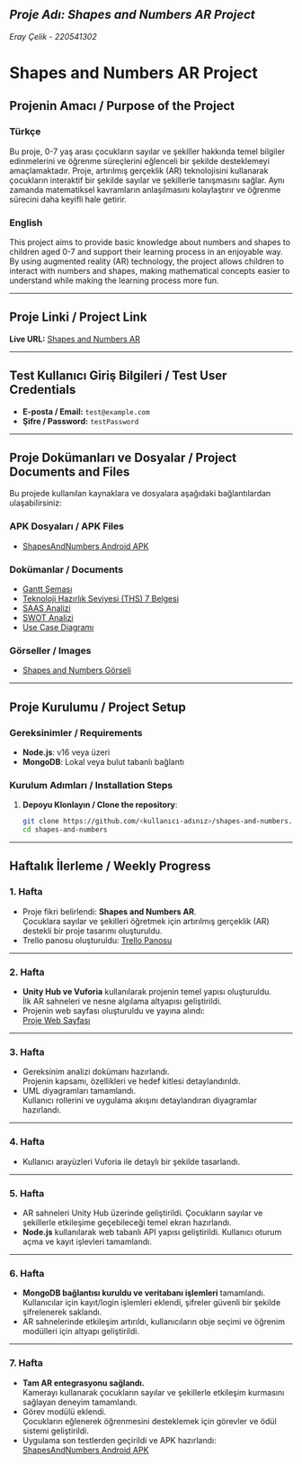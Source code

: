 ## *Proje Adı:* *Shapes and Numbers AR Project*
*Eray Çelik - 220541302*

# Shapes and Numbers AR Project

## Projenin Amacı / Purpose of the Project

### Türkçe
Bu proje, 0-7 yaş arası çocukların sayılar ve şekiller hakkında temel bilgiler edinmelerini ve öğrenme süreçlerini eğlenceli bir şekilde desteklemeyi amaçlamaktadır. Proje, artırılmış gerçeklik (AR) teknolojisini kullanarak çocukların interaktif bir şekilde sayılar ve şekillerle tanışmasını sağlar. Aynı zamanda matematiksel kavramların anlaşılmasını kolaylaştırır ve öğrenme sürecini daha keyifli hale getirir.

### English
This project aims to provide basic knowledge about numbers and shapes to children aged 0-7 and support their learning process in an enjoyable way. By using augmented reality (AR) technology, the project allows children to interact with numbers and shapes, making mathematical concepts easier to understand while making the learning process more fun.

---

## Proje Linki / Project Link
**Live URL:** [Shapes and Numbers AR](https://ymh-g-ncel-konular-vize.vercel.app/)

---

## Test Kullanıcı Giriş Bilgileri / Test User Credentials
- **E-posta / Email:** `test@example.com`
- **Şifre / Password:** `testPassword`

---

## Proje Dokümanları ve Dosyalar / Project Documents and Files

Bu projede kullanılan kaynaklara ve dosyalara aşağıdaki bağlantılardan ulaşabilirsiniz:

### APK Dosyaları / APK Files
- [ShapesAndNumbers Android APK](public/apk/ShapesAndNumbers.apk)

### Dokümanlar / Documents
- [Gantt Şeması](public/documents/gant.jpeg)
- [Teknoloji Hazırlık Seviyesi (THS) 7 Belgesi](public/documents/lessons_1_20241113210805.xlsx)
- [SAAS Analizi](public/documents/SAAS.pdf)
- [SWOT Analizi](public/documents/SWOT.pdf)
- [Use Case Diagramı](public/documents/uml.png)

### Görseller / Images
- [Shapes and Numbers Görseli](public/images/numbers.png)

---

## Proje Kurulumu / Project Setup

### Gereksinimler / Requirements
- **Node.js**: v16 veya üzeri
- **MongoDB**: Lokal veya bulut tabanlı bağlantı

### Kurulum Adımları / Installation Steps

1. **Depoyu Klonlayın / Clone the repository**:
   ```bash
   git clone https://github.com/<kullanıcı-adınız>/shapes-and-numbers.git
   cd shapes-and-numbers

---

## **Haftalık İlerleme / Weekly Progress**

### **1. Hafta**
- Proje fikri belirlendi: **Shapes and Numbers AR**.  
  Çocuklara sayılar ve şekilleri öğretmek için artırılmış gerçeklik (AR) destekli bir proje tasarımı oluşturuldu.
- Trello panosu oluşturuldu: [Trello Panosu](https://trello.com/b/hDzz9S3C/guncel-konular)

---

### **2. Hafta**
- **Unity Hub ve Vuforia** kullanılarak projenin temel yapısı oluşturuldu.  
  İlk AR sahneleri ve nesne algılama altyapısı geliştirildi.
- Projenin web sayfası oluşturuldu ve yayına alındı:  
  [Proje Web Sayfası](https://ymh-g-ncel-konular-vize.vercel.app/)

---

### **3. Hafta**
- Gereksinim analizi dokümanı hazırlandı.  
  Projenin kapsamı, özellikleri ve hedef kitlesi detaylandırıldı.
- UML diyagramları tamamlandı.  
  Kullanıcı rollerini ve uygulama akışını detaylandıran diyagramlar hazırlandı.

---

### **4. Hafta**
- Kullanıcı arayüzleri Vuforia ile detaylı bir şekilde tasarlandı.
---

### **5. Hafta**
- AR sahneleri Unity Hub üzerinde geliştirildi.  Çocukların sayılar ve şekillerle etkileşime geçebileceği temel ekran hazırlandı.
- **Node.js** kullanılarak web tabanlı API yapısı geliştirildi. Kullanıcı oturum açma ve kayıt işlevleri tamamlandı.

---

### **6. Hafta**
- **MongoDB bağlantısı kuruldu ve veritabanı işlemleri** tamamlandı.  
  Kullanıcılar için kayıt/login işlemleri eklendi, şifreler güvenli bir şekilde şifrelenerek saklandı.
- AR sahnelerinde etkileşim artırıldı, kullanıcıların obje seçimi ve öğrenim modülleri için altyapı geliştirildi.

---

### **7. Hafta**
- **Tam AR entegrasyonu sağlandı.**  
  Kamerayı kullanarak çocukların sayılar ve şekillerle etkileşim kurmasını sağlayan deneyim tamamlandı.
- Görev modülü eklendi.  
  Çocukların eğlenerek öğrenmesini desteklemek için görevler ve ödül sistemi geliştirildi.
- Uygulama son testlerden geçirildi ve APK hazırlandı:  
  [ShapesAndNumbers Android APK](public/apk/ShapesAndNumbersV5.apk)
